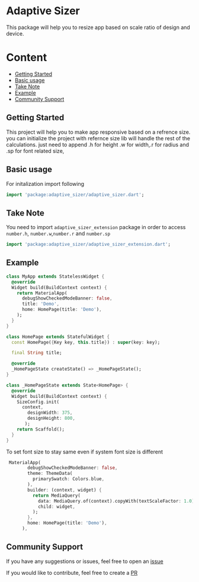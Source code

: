 # Adaptive Sizer

This package will help you to resize app based on scale ratio of design and device.

# Content

- [Getting Started](#basic-usage)
- [Basic usage](#take-note)
- [Take Note](#take-note)
- [Example](#example)
- [Community Support](#community-support)

## Getting Started

This project will help you to make app responsive based on a refrence size. you can initialize the project with  refernce size lib will handle the rest of the calculations. just need to append .h for height .w for width,.r for radius and  .sp for font related size,

##  Basic usage

For initalization import following

```dart
import 'package:adaptive_sizer/adaptive_sizer.dart';
```

## Take Note

You need to import `adaptive_sizer_extension` package in order to access `number.h`, `number.w`,`number.r` and `number.sp`

```dart
import 'package:adaptive_sizer/adaptive_sizer_extension.dart';
```
## Example

```dart
class MyApp extends StatelessWidget {
  @override
  Widget build(BuildContext context) {
    return MaterialApp(
      debugShowCheckedModeBanner: false,
      title: 'Demo',
      home: HomePage(title: 'Demo'),
    );
  }
}

class HomePage extends StatefulWidget {
  const HomePage({Key key, this.title}) : super(key: key);

  final String title;

  @override
  _HomePageState createState() => _HomePageState();
}

class _HomePageState extends State<HomePage> {
  @override
  Widget build(BuildContext context) {
    SizeConfig.init(
      context,
        designWidth: 375,
        designHeight: 800,
       );
    return Scaffold();
  }
}
```
To set font size to stay same even if system font size is different

```dart
 MaterialApp(
        debugShowCheckedModeBanner: false,
        theme: ThemeData(
          primarySwatch: Colors.blue,
        ),
        builder: (context, widget) {
          return MediaQuery(
            data: MediaQuery.of(context).copyWith(textScaleFactor: 1.0),
            child: widget,
          );
        },
        home: HomePage(title: 'Demo'),
      ),
```

## Community Support

If you have any suggestions or issues, feel free to open an [issue](https://github.com/BobanBaby/adaptive_sizer/issues)

If you would like to contribute, feel free to create a [PR](https://github.com/BobanBaby/adaptive_sizer/pulls)